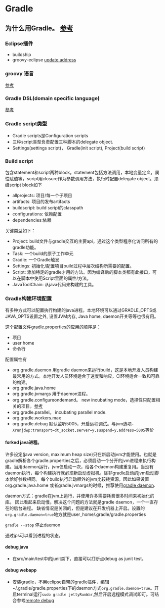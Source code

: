 # Gradle

## 为什么用Gradle。 [参考](https://gradle.org/maven_vs_gradle/)

### Eclipse插件

+ buildship
+ groovy-eclipse [update address](https://github.com/groovy/groovy-eclipse/wiki)

### groovy 语言

[参考](http://groovy-lang.org/documentation.html)

### Gradle DSL(domain specific language)

[参考](https://docs.gradle.org/current/dsl/)

### Gradle script类型

+ Gradle scripts是Configuration scripts
+ 三种script类型负责配置三种脚本的delegate object.
+ Settings(settings script)， Gradle(init script), Project(build script)

### Build script

包含statement和script两种block。statement包括方法调用，本地变量定义，属性赋值等，script用closure作为参数调用方法，执行时配置delegate object。顶级script block如下

+ allprojects: 项目/每一个子项目
+ artifacts: 项目的发布artifacts
+ buildscript: build script的classpath
+ configurations: 依赖配置
+ dependencies:依赖

关键类型如下：

+ Project:  build文件与gradle交互的主要api，通过这个类型程序化访问所有的gradle功能。
+ Task: 一个build的原子工作单元
+ Gradle: 一个Gradle触发
+ Settings: 初始化/配置项目build过程中层次结构所需要的配置。
+ Script: 添加特定的gradle才用的方法。因为编译后的脚本类都有此接口，可以在脚本中使用Script里面的属性/方法。
+ JavaToolChain: 从java代码来构建的工具。

### Gradle构建环境配置

有多种方式可以配置执行构建的java进程。本地环境可以通过GRADLE_OPTS或JAVA_OPTS设置之外, 设置JVM内存, Java home, daemon开关等等也很有用。

这个配置文件gradle.properties的应用的顺序是：

+ 项目
+ user home
+ 命令行

配置属性有

+ org.gradle.daemon 用gradle daemon来运行build，这是本地开发人员构建最常用的方式。本地开发人员环境适合于速度和响应，CI环境适合一致和可靠的构建。
+ org.gradle.java.home
+ org.gradle.jvmargs 用于daemon进程。
+ org.gradle.configureondemand。 new incubating mode，选择性只配置相关的项目，[参考](https://docs.gradle.org/current/userguide/multi_project_builds.html#sec:configuration_on_demand)
+ org.gradle.parallel。 incubating parallel mode.
+ org.gradle.workers.max
+ org.gradle.debug 默认监听5005，开启远程调试。与jvm选项`-Xrunjdwp:transport=dt_socket,server=y,suspend=y,address=5005`等价

#### forked java进程。

许多设定(java version, maximum heap size)只在新启动jvm才能使用。也就是gradle解析各个gradle.properties之后，必须启动一个分开的jvm进程来执行构建。当用daemon运行，jvm仅启动一次，给各个daemon构建重复用。当没有daemon执行，每个构建执行就必须新启动虚拟机。除非gradle启动的jvm启动脚本恰好参数相同。
每个build执行启动额外的jvm比较耗资源，因此如果设置org.gradle.java.home 或者gradle.jvmargs的时候，推荐使用[gradle daemon](https://docs.gradle.org/current/userguide/gradle_daemon.html).

daemon方式：gradle在jvm上运行，并使用许多需要耗费很多时间来初始化的库。
因此看起来启动慢。解决这个问题的方法就是gradle daemon，一个一直存在的后台进程。
缺省情况是关闭的，但是建议在开发机器上开启。设置的`org.gradle.daemon=true`地方就是user_home/.gradle/gradle.properties

`gradle --stop` 停止daemon

通过jps可以看到进程的状态。

#### debug java

+ 在src/main/test中的junit类下，直接可以打断点debug as junit test。

#### debug webapp

+ 安装gradle，不用eclipse自带的gradle插件，编辑~/.gradle/gradle.properties下的daemon方式`org.gradle.daemon=true`。开启terminal运行`sudo gradle jettyRunWar`,然后开启远程模式调试即可。可结合参考[remote debug](ch3/eclipse-remote-debug.md)
